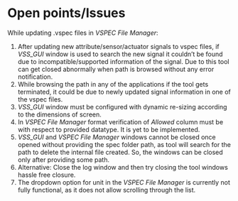 # Open points/Issues  
While updating .vspec files in *VSPEC File Manager*:
1. After updating new attribute/sensor/actuator signals to vspec files, if *VSS_GUI* window is used to search the new signal it couldn’t be found due to incompatible/supported information of the signal. Due to this tool can get closed abnormally when path is browsed without any error notification.
2. While browsing the path in any of the applications if the tool gets terminated, it could be due to newly updated signal information in one of the vspec files.
3. *VSS_GUI* window must be configured with dynamic re-sizing according to the dimensions of screen. 
4. In *VSPEC File Manager* format verification of *Allowed* column must be with respect to provided datatype. It is yet to be implemented.
5. *VSS_GUI* and *VSPEC File Manager* windows cannot be closed once opened without providing the spec folder path, as tool will search for the path to delete the internal file created. So, the windows can be closed only after providing some path.
6. Alternative: Close the log window and then try closing the tool windows hassle free closure.
7. The dropdown option for unit in the *VSPEC File Manager* is currently not fully functional, as it does not allow scrolling through the list.

